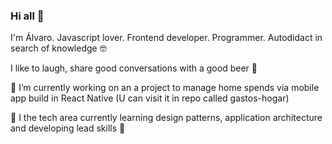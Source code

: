 ### Hi all 👋

I'm Álvaro. Javascript lover. Frontend developer. Programmer. Autodidact in search of knowledge 🤓

I like to laugh, share good conversations with a good beer 🍻

🔨 I’m currently working on an a project to manage home spends via mobile app build in React Native (U can visit it in repo called gastos-hogar)

🚀 I the tech area currently learning design patterns, application architecture and developing lead skills 🦾

<!--
**a-troncoso/a-troncoso** is a ✨ _special_ ✨ repository because its `README.md` (this file) appears on your GitHub profile.

Here are some ideas to get you started:

- 🔭 I’m currently working on ...
- 🌱 I’m currently learning ...
- 👯 I’m looking to collaborate on ...
- 🤔 I’m looking for help with ...
- 💬 Ask me about ...
- 📫 How to reach me: ...
- 😄 Pronouns: ...
- ⚡ Fun fact: ...
-->
